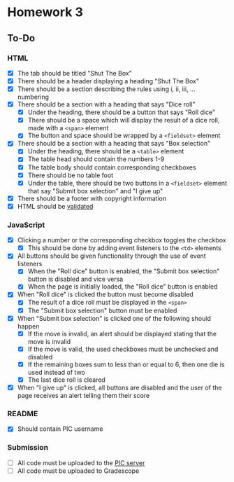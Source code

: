 # Homework 3

## To-Do

### HTML

- [x] The tab should be titled "Shut The Box"
- [x] There should be a header displaying a heading "Shut The Box"
- [x] There should be a section describing the rules using i, ii, iii, ... numbering
- [x] There should be a section with a heading that says "Dice roll"
  - [x] Under the heading, there should be a button that says "Roll dice"
  - [x] There should be a space which will display the result of a dice roll, made with a `<span>` element
  - [x] The button and space should be wrapped by a `<fieldset>` element
- [x] There should be a section with a heading that says "Box selection"
  - [x] Under the heading, there should be a `<table>` element
  - [x] The table head should contain the numbers 1-9
  - [x] The table body should contain corresponding checkboxes
  - [x] There should be no table foot
  - [x] Under the table, there should be two buttons in a `<fieldset>` element that say "Submit box selection" and "I give up"
- [x] There should be a footer with copyright information
- [x] HTML should be [validated](https://validator.w3.org/)

### JavaScript

- [x] Clicking a number or the corresponding checkbox toggles the checkbox
  - [x] This should be done by adding event listeners to the `<td>` elements
- [x] All buttons should be given functionality through the use of event listeners
  - [x] When the "Roll dice" button is enabled, the "Submit box selection" button is disabled and vice versa
  - [x] When the page is initially loaded, the "Roll dice" button is enabled
- [x] When "Roll dice" is clicked the button must become disabled
  - [x] The result of a dice roll must be displayed in the `<span>`
  - [x] The "Submit box selection" button must be enabled
- [x] When "Submit box selection" is clicked one of the following should happen
  - [x] If the move is invalid, an alert should be displayed stating that the move is invalid
  - [x] If the move is valid, the used checkboxes must be unchecked and disabled
  - [x] If the remaining boxes sum to less than or equal to 6, then one die is used instead of two
  - [x] The last dice roll is cleared
- [x] When "I give up" is clicked, all buttons are disabled and the user of the page receives an alert telling them their score

### README

- [x] Should contain PIC username

### Submission

- [ ] All code must be uploaded to the [PIC server](www.pic.ucla.edu/~charleszhang/HW3/shut_the_box.html)
- [ ] All code must be uploaded to Gradescope